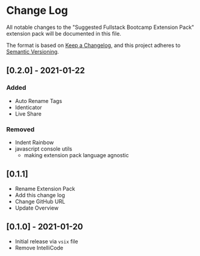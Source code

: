 # Change Log
All notable changes to the "Suggested Fullstack Bootcamp Extension Pack"
extension pack will be documented in this file.

The format is based on [Keep a Changelog](https://keepachangelog.com/en/1.0.0/),
and this project adheres to [Semantic Versioning](https://semver.org/spec/v2.0.0.html).

## [0.2.0] - 2021-01-22
### Added
- Auto Rename Tags
- Identicator
- Live Share
### Removed
- Indent Rainbow
- javascript console utils
   - making extension pack language agnostic
## [0.1.1]
- Rename Extension Pack
- Add this change log
- Change GitHub URL
- Update Overview
## [0.1.0] - 2021-01-20
- Initial release via `vsix` file
- Remove IntelliCode

